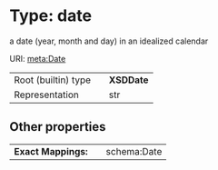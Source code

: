 
# Type: date


a date (year, month and day) in an idealized calendar

URI: [meta:Date](https://w3id.org/linkml/Date)

|  |  |  |
| --- | --- | --- |
| Root (builtin) type | | **XSDDate** |
| Representation | | str |

## Other properties

|  |  |  |
| --- | --- | --- |
| **Exact Mappings:** | | schema:Date |

